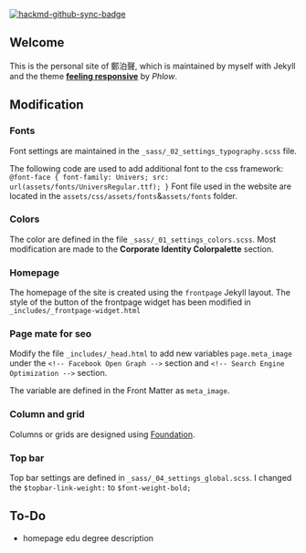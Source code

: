 [![hackmd-github-sync-badge](https://hackmd.io/hqosNkokT6myBeE9r0B-rw/badge)](https://hackmd.io/hqosNkokT6myBeE9r0B-rw)
## Welcome
This is the personal site of 鄭泊聲, which is maintained by myself with Jekyll and the theme [**feeling responsive**](https://phlow.github.io/feeling-responsive/) by *Phlow*.

## Modification

### Fonts
Font settings are maintained in the `_sass/_02_settings_typography.scss` file. 

The following code are used to add additional font to the css framework:
`
@font-face {
    font-family: Univers;
    src: url(assets/fonts/UniversRegular.ttf);
}
`
Font file used in the website are located in the `assets/css/assets/fonts`&`assets/fonts` folder.

### Colors
The color are defined in the file `_sass/_01_settings_colors.scss`. Most modification are made to the **Corporate Identity Colorpalette** section.

### Homepage
The homepage of the site is created using the `frontpage` Jekyll layout. The style of the button of the frontpage widget has been modified in `_includes/_frontpage-widget.html`

### Page mate for seo
Modify the file `_includes/_head.html` to add new variables `page.meta_image` under the `<!-- Facebook Open Graph -->` section and `<!-- Search Engine Optimization -->` section.

The variable are defined in the Front Matter as `meta_image`.

### Column and grid
Columns or grids are designed using [Foundation](https://get.foundation/sites/docs-v5/components/grid.html).

### Top bar
Top bar settings are defined in `_sass/_04_settings_global.scss`. I changed the `$topbar-link-weight:` to  `$font-weight-bold;`


## To-Do

- homepage edu degree description